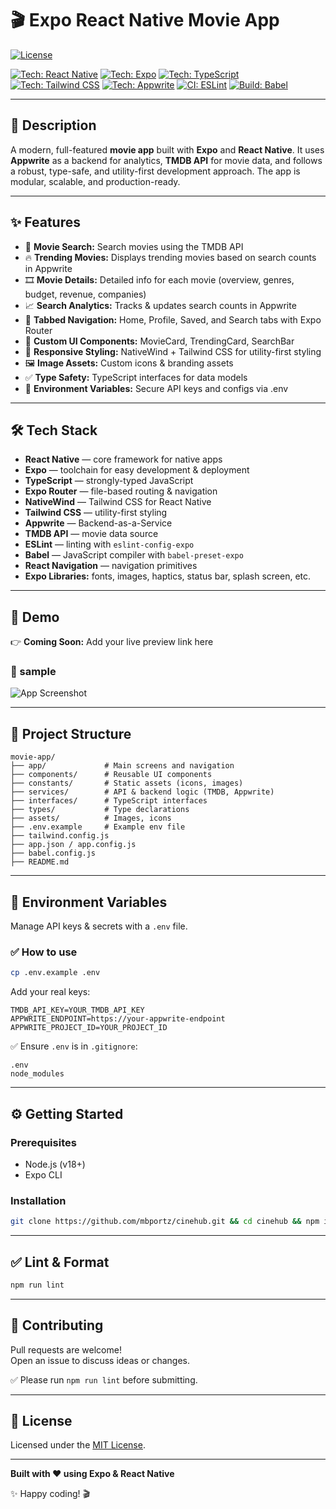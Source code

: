 # 🎬 Expo React Native Movie App

[![License](https://img.shields.io/badge/License-MIT-yellow.svg)](LICENSE)

[![Tech: React Native](https://img.shields.io/badge/React%20Native-20232A?style=for-the-badge&logo=react&logoColor=61DAFB)]()
[![Tech: Expo](https://img.shields.io/badge/Expo-000020?style=for-the-badge&logo=expo&logoColor=white)]()
[![Tech: TypeScript](https://img.shields.io/badge/TypeScript-007ACC?style=for-the-badge&logo=typescript&logoColor=white)]()
[![Tech: Tailwind CSS](https://img.shields.io/badge/Tailwind%20CSS-38B2AC?style=for-the-badge&logo=tailwind-css&logoColor=white)]()
[![Tech: Appwrite](https://img.shields.io/badge/Appwrite-F02E65?style=for-the-badge&logo=appwrite&logoColor=white)]()
[![CI: ESLint](https://img.shields.io/badge/ESLint-4B32C3?style=for-the-badge&logo=eslint&logoColor=white)]()
[![Build: Babel](https://img.shields.io/badge/Babel-F9DC3E?style=for-the-badge&logo=babel&logoColor=black)]()

---

## 📖 Description

A modern, full-featured **movie app** built with **Expo** and **React Native**. It uses **Appwrite** as a backend for analytics, **TMDB API** for movie data, and follows a robust, type-safe, and utility-first development approach. The app is modular, scalable, and production-ready.

---

## ✨ Features

- 🔎 **Movie Search:** Search movies using the TMDB API
- 🔥 **Trending Movies:** Displays trending movies based on search counts in Appwrite
- 🎞️ **Movie Details:** Detailed info for each movie (overview, genres, budget, revenue, companies)
- 📈 **Search Analytics:** Tracks & updates search counts in Appwrite
- 🧭 **Tabbed Navigation:** Home, Profile, Saved, and Search tabs with Expo Router
- 🧩 **Custom UI Components:** MovieCard, TrendingCard, SearchBar
- 🎨 **Responsive Styling:** NativeWind + Tailwind CSS for utility-first styling
- 🖼️ **Image Assets:** Custom icons & branding assets
- ✅ **Type Safety:** TypeScript interfaces for data models
- 🔐 **Environment Variables:** Secure API keys and configs via .env

---

## 🛠️ Tech Stack

- **React Native** — core framework for native apps
- **Expo** — toolchain for easy development & deployment
- **TypeScript** — strongly-typed JavaScript
- **Expo Router** — file-based routing & navigation
- **NativeWind** — Tailwind CSS for React Native
- **Tailwind CSS** — utility-first styling
- **Appwrite** — Backend-as-a-Service
- **TMDB API** — movie data source
- **ESLint** — linting with `eslint-config-expo`
- **Babel** — JavaScript compiler with `babel-preset-expo`
- **React Navigation** — navigation primitives
- **Expo Libraries:** fonts, images, haptics, status bar, splash screen, etc.

---

## 🚀 Demo

👉 **Coming Soon:** Add your live preview link here

### 📸 sample

![App Screenshot](assets/cinehub.gif)

---

## 📂 Project Structure

```
movie-app/
├── app/             # Main screens and navigation
├── components/      # Reusable UI components
├── constants/       # Static assets (icons, images)
├── services/        # API & backend logic (TMDB, Appwrite)
├── interfaces/      # TypeScript interfaces
├── types/           # Type declarations
├── assets/          # Images, icons
├── .env.example     # Example env file
├── tailwind.config.js
├── app.json / app.config.js
├── babel.config.js
├── README.md
```

---

## 🔐 Environment Variables

Manage API keys & secrets with a `.env` file.

### ✅ How to use

```bash
cp .env.example .env
```

Add your real keys:

```env
TMDB_API_KEY=YOUR_TMDB_API_KEY
APPWRITE_ENDPOINT=https://your-appwrite-endpoint
APPWRITE_PROJECT_ID=YOUR_PROJECT_ID
```

✅ Ensure `.env` is in `.gitignore`:

```gitignore
.env
node_modules
```

---

## ⚙️ Getting Started

### Prerequisites

- Node.js (v18+)
- Expo CLI

### Installation

```bash
git clone https://github.com/mbportz/cinehub.git && cd cinehub && npm install && npx expo start
```

---

## ✅ Lint & Format

```bash
npm run lint
```

---

## 🤝 Contributing

Pull requests are welcome!  
Open an issue to discuss ideas or changes.

✅ Please run `npm run lint` before submitting.

---

## 📜 License

Licensed under the [MIT License](LICENSE).

---

**Built with ❤️ using Expo & React Native**

✨ Happy coding! 🎬
